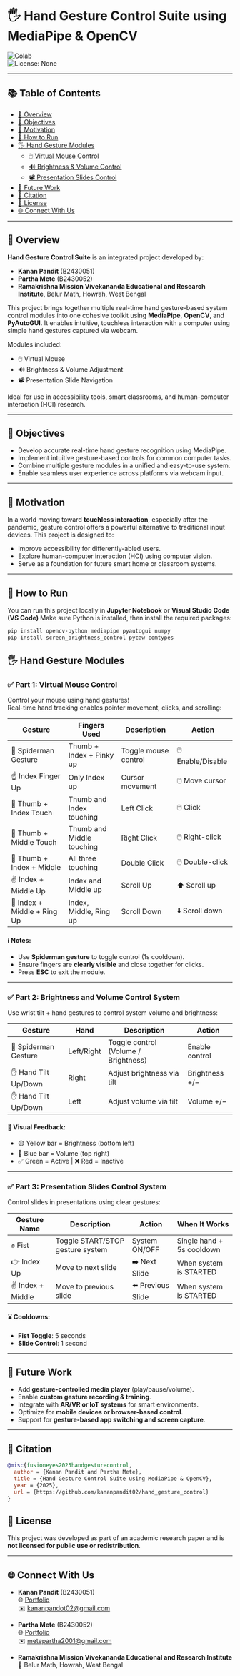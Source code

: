 # 🖐️ Hand Gesture Control Suite using MediaPipe & OpenCV

[![Colab](https://img.shields.io/badge/Google%20Colab-%23000000.svg?logo=googlecolab&logoColor=white)](https://colab.research.google.com/drive/1Y4Mc3SkkGYlL9fyfsZeUveqfEqUZ8j_3?usp=drive_open)  
![License: None](https://img.shields.io/badge/License-None-lightgrey)

---

## 📚 Table of Contents

- [📖 Overview](#-overview)  
- [🎯 Objectives](#-objectives)  
- [🧠 Motivation](#-motivation)  
- [🚀 How to Run](#-how-to-run)  
- [🖐️ Hand Gesture Modules](#-hand-gesture-modules)  
  - [🖱️ Virtual Mouse Control](#️-part-1-virtual-mouse-control)  
  - [🔊 Brightness & Volume Control](#-part-2-brightness-and-volume-control-system)  
  - [📽️ Presentation Slides Control](#️-part-3-presentation-slides-control-system)  
- [🔮 Future Work](#-future-work)  
- [📢 Citation](#-citation)  
- [📄 License](#-license)  
- [🌐 Connect With Us](#-connect-with-us)

---

## 📖 Overview

**Hand Gesture Control Suite** is an integrated project developed by:

- **Kanan Pandit** (B2430051)  
- **Partha Mete** (B2430052)  
- **Ramakrishna Mission Vivekananda Educational and Research Institute**, Belur Math, Howrah, West Bengal

This project brings together multiple real-time hand gesture-based system control modules into one cohesive toolkit using **MediaPipe**, **OpenCV**, and **PyAutoGUI**. It enables intuitive, touchless interaction with a computer using simple hand gestures captured via webcam.

Modules included:
- 🖱️ Virtual Mouse  
- 🔊 Brightness & Volume Adjustment  
- 📽️ Presentation Slide Navigation  

Ideal for use in accessibility tools, smart classrooms, and human-computer interaction (HCI) research.

---

## 🎯 Objectives

- Develop accurate real-time hand gesture recognition using MediaPipe.
- Implement intuitive gesture-based controls for common computer tasks.
- Combine multiple gesture modules in a unified and easy-to-use system.
- Enable seamless user experience across platforms via webcam input.

---

## 🧠 Motivation

In a world moving toward **touchless interaction**, especially after the pandemic, gesture control offers a powerful alternative to traditional input devices. This project is designed to:
- Improve accessibility for differently-abled users.
- Explore human-computer interaction (HCI) using computer vision.
- Serve as a foundation for future smart home or classroom systems.

---

## 🚀 How to Run

You can run this project locally in **Jupyter Notebook** or **Visual Studio Code (VS Code)**
Make sure Python is installed, then install the required packages:
```bash
pip install opencv-python mediapipe pyautogui numpy
pip install screen_brightness_control pycaw comtypes
```





## 🖐️ Hand Gesture Modules

### ✅ Part 1: Virtual Mouse Control

Control your mouse using hand gestures!  
Real-time hand tracking enables pointer movement, clicks, and scrolling:

| Gesture                       | Fingers Used                       | Description           | Action             |
|------------------------------|------------------------------------|------------------------|--------------------|
| 🤘 Spiderman Gesture         | Thumb + Index + Pinky up           | Toggle mouse control   | 🖱️ Enable/Disable   |
| ☝️ Index Finger Up           | Only Index up                      | Cursor movement        | 🖱️ Move cursor      |
| 🤏 Thumb + Index Touch       | Thumb and Index touching           | Left Click             | 🖱️ Click            |
| 🤏 Thumb + Middle Touch      | Thumb and Middle touching          | Right Click            | 🖱️ Right-click      |
| 🤏 Thumb + Index + Middle    | All three touching                 | Double Click           | 🖱️ Double-click     |
| ✌️ Index + Middle Up         | Index and Middle up                | Scroll Up              | ⬆️ Scroll up        |
| 🖖 Index + Middle + Ring Up  | Index, Middle, Ring up             | Scroll Down            | ⬇️ Scroll down      |

#### ℹ️ Notes:
- Use **Spiderman gesture** to toggle control (1s cooldown).
- Ensure fingers are **clearly visible** and close together for clicks.
- Press **ESC** to exit the module.

---

### ✅ Part 2: Brightness and Volume Control System

Use wrist tilt + hand gestures to control system volume and brightness:

| Gesture               | Hand        | Description                        | Action             |
|-----------------------|-------------|------------------------------------|--------------------|
| 🤘 Spiderman Gesture  | Left/Right  | Toggle control (Volume / Brightness) | Enable control     |
| ✋ Hand Tilt Up/Down  | Right       | Adjust brightness via tilt         | Brightness +/−     |
| ✋ Hand Tilt Up/Down  | Left        | Adjust volume via tilt             | Volume +/−         |

#### 🔎 Visual Feedback:
- 🟡 Yellow bar = Brightness (bottom left)  
- 🔵 Blue bar = Volume (top right)  
- ✅ Green = Active | ❌ Red = Inactive

---

### ✅ Part 3: Presentation Slides Control System

Control slides in presentations using clear gestures:

| Gesture Name       | Description                      | Action             | When It Works                |
|--------------------|----------------------------------|--------------------|------------------------------|
| ✊ Fist             | Toggle START/STOP gesture system | System ON/OFF      | Single hand + 5s cooldown    |
| 👉 Index Up        | Move to next slide               | ➡️ Next Slide      | When system is STARTED       |
| ✌️ Index + Middle  | Move to previous slide           | ⬅️ Previous Slide  | When system is STARTED       |

#### ⌛ Cooldowns:
- **Fist Toggle**: 5 seconds  
- **Slide Control**: 1 second

---

## 🔮 Future Work

- Add **gesture-controlled media player** (play/pause/volume).
- Enable **custom gesture recording & training**.
- Integrate with **AR/VR or IoT systems** for smart environments.
- Optimize for **mobile devices or browser-based control**.
- Support for **gesture-based app switching and screen capture**.

---

## 📢 Citation

```bibtex
@misc{fusioneyes2025handgesturecontrol,
  author = {Kanan Pandit and Partha Mete},
  title = {Hand Gesture Control Suite using MediaPipe & OpenCV},
  year = {2025},
  url = {https://github.com/kananpandit02/hand_gesture_control}
}
```
## 📄 License

This project was developed as part of an academic research paper and is **not licensed for public use or redistribution**.

---

## 🌐 Connect With Us

- **Kanan Pandit** (B2430051)  
  🌐 [Portfolio](https://kananpanditportfolio.netlify.app/)  
  ✉️ kananpandot02@gmail.com  

- **Partha Mete** (B2430052)  
  🌐 [Portfolio](https://parthamete.github.io/portfolio/)  
  ✉️ metepartha2001@gmail.com  

- **Ramakrishna Mission Vivekananda Educational and Research Institute**  
  📍 Belur Math, Howrah, West Bengal


